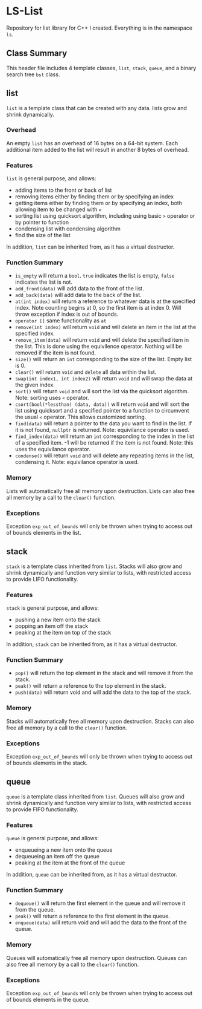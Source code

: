 # LS-List
Repository for list library for C++ I created. Everything is in the namespace `ls`. 

## Class Summary
This header file includes 4 template classes, `list`, `stack`, `queue`, and a binary search tree  `bst` class. 

## list
`list` is a template class that can be created with any data. lists grow and shrink dynamically.

### Overhead
An empty `list` has an overhead of 16 bytes on a 64-bit system. Each additional item added to the list will result in another 8 bytes of overhead. 

### Features
`list` is general purpose, and allows:
- adding items to the front or back of list
- removing items either by finding them or by specifying an index
- getting items either by finding them or by specifying an index, both allowing item to be changed with `=`
- sorting list using quicksort algorithm, including using basic `>` operator or by pointer to function
- condensing list with condensing algorithm
- find the size of the list

In addition, `list` can be inherited from, as it has a virtual destructor.

### Function Summary
- `is_empty` will return a `bool`. `true` indicates the list is empty, `false` indicates the list is not.
- `add_front(data)` will add data to the front of the list.
- `add_back(data)` will add data to the back of the list.
- `at(int index)` will return a reference to whatever data is at the specified index. Note counting begins at 0, so the first item is at index 0. Will throw exception if index is out of bounds. 
- `operator []` same functionality as `at`
- `remove(int index)` will return `void` and will delete an item in the list at the specified index.
- `remove_item(data)` will return `void` and will delete the specified item in the list. This is done using the equivilence operator. Nothing will be removed if the item is not found.
- `size()` will return an `int` corresponding to the size of the list. Empty list is 0.
- `clear()` will return `void` and `delete` all data within the list.
- `swap(int index1, int index2)` will return `void` and will swap the data at the given index.
- `sort()` will return `void` and will sort the list via the quicksort algorithm. Note: sorting uses `<` operator.
- `csort(bool(*lessthan) (data, data))` will return `void` and will sort the list using quicksort and a specified pointer to a function to circumvent the usual `<` operator. This allows customized sorting.
- `find(data)` will return a pointer to the data you want to find in the list. If it is not found, `nullptr` is returned. Note: equivilance operator is used.
- `find_index(data)` will return an `int` corresponding to the index in the list of a specified item. -1 will be returned if the item is not found. Note: this uses the equivilance operator.
- `condense()` will return `void` and will delete any repeating items in the list, condensing it. Note: equivilance operator is used. 

### Memory
Lists will automatically free all memory upon destruction. 
Lists can also free all memory by a call to the `clear()` function.

### Exceptions
Exception `exp_out_of_bounds` will only be thrown when trying to access out of bounds elements in the list.

## stack
`stack` is a template class inherited from `list`. Stacks will also grow and shrink dynamically and function very similar to lists, with restricted access to provide LIFO functionality.

### Features
`stack` is general purpose, and allows:
- pushing a new item onto the stack
- popping an item off the stack
- peaking at the item on top of the stack

In addition, `stack` can be inherited from, as it has a virtual destructor. 

### Function Summary
- `pop()` will return the top element in the stack and will remove it from the stack.
- `peak()` will return a reference to the top element in the stack.
- `push(data)` will return void and will add the data to the top of the stack.

### Memory
Stacks will automatically free all memory upon destruction. 
Stacks can also free all memory by a call to the `clear()` function.

### Exceptions
Exception `exp_out_of_bounds` will only be thrown when trying to access out of bounds elements in the stack.

## queue
`queue` is a template class inherited from `list`. Queues will also grow and shrink dynamically and function very similar to lists, with restricted access to provide FIFO functionality.

### Features
`queue` is general purpose, and allows:
- enqueueing a new item onto the queue
- dequeueing an item off the queue
- peaking at the item at the front of the queue

In addition, `queue` can be inherited from, as it has a virtual destructor. 

### Function Summary
- `dequeue()` will return the first element in the queue and will remove it from the queue.
- `peak()` will return a reference to the first element in the queue.
- `enqueue(data)` will return void and will add the data to the front of the queue.

### Memory
Queues will automatically free all memory upon destruction. 
Queues can also free all memory by a call to the `clear()` function.

### Exceptions
Exception `exp_out_of_bounds` will only be thrown when trying to access out of bounds elements in the queue.

